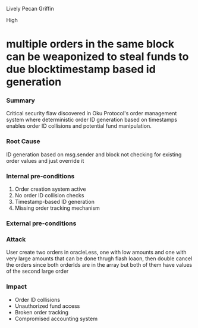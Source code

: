 Lively Pecan Griffin

High

# multiple orders in the same block can be weaponized to steal funds to due blocktimestamp based id generation

### Summary

Critical security flaw discovered in Oku Protocol's order management system where deterministic order ID generation based on timestamps enables order ID collisions and potential fund manipulation.

### Root Cause
ID generation based on msg.sender and block 
not checking for existing order values and just override it


### Internal pre-conditions

1. Order creation system active
2. No order ID collision checks
3. Timestamp-based ID generation
4. Missing order tracking mechanism

### External pre-conditions


### Attack
User create two orders in oracleLess, one with low amounts and one with very large amounts that can be done thrugh flash loaon, then double cancel the orders since both orderIds are in the array but both of them have values of the second large order

### Impact

- Order ID collisions
- Unauthorized fund access
- Broken order tracking
- Compromised accounting system
